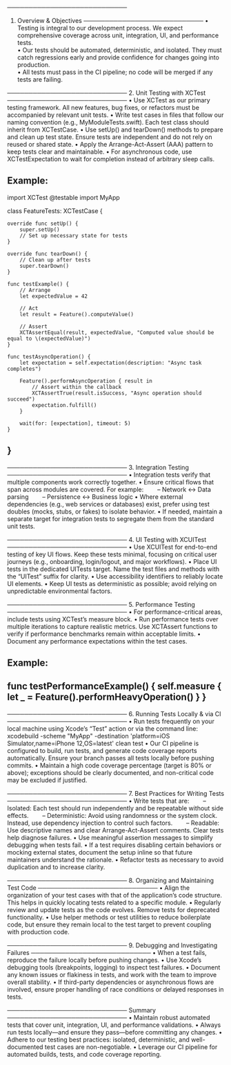 ────────────────────────────
1. Overview & Objectives
────────────────────────────
• Testing is integral to our development process. We expect comprehensive coverage across unit, integration, UI, and performance tests.  
• Our tests should be automated, deterministic, and isolated. They must catch regressions early and provide confidence for changes going into production.  
• All tests must pass in the CI pipeline; no code will be merged if any tests are failing.

────────────────────────────
2. Unit Testing with XCTest
────────────────────────────
• Use XCTest as our primary testing framework. All new features, bug fixes, or refactors must be accompanied by relevant unit tests.
• Write test cases in files that follow our naming convention (e.g., MyModuleTests.swift). Each test class should inherit from XCTestCase.
• Use setUp() and tearDown() methods to prepare and clean up test state. Ensure tests are independent and do not rely on reused or shared state.
• Apply the Arrange-Act-Assert (AAA) pattern to keep tests clear and maintainable.
• For asynchronous code, use XCTestExpectation to wait for completion instead of arbitrary sleep calls.

Example:
--------------------------------------------------
import XCTest
@testable import MyApp

class FeatureTests: XCTestCase {
    
    override func setUp() {
        super.setUp()
        // Set up necessary state for tests
    }
    
    override func tearDown() {
        // Clean up after tests
        super.tearDown()
    }
    
    func testExample() {
        // Arrange
        let expectedValue = 42
        
        // Act
        let result = Feature().computeValue()
        
        // Assert
        XCTAssertEqual(result, expectedValue, "Computed value should be equal to \(expectedValue)")
    }
    
    func testAsyncOperation() {
        let expectation = self.expectation(description: "Async task completes")
        
        Feature().performAsyncOperation { result in
            // Assert within the callback
            XCTAssertTrue(result.isSuccess, "Async operation should succeed")
            expectation.fulfill()
        }
        
        wait(for: [expectation], timeout: 5)
    }
}
--------------------------------------------------

────────────────────────────
3. Integration Testing
────────────────────────────
• Integration tests verify that multiple components work correctly together.
• Ensure critical flows that span across modules are covered. For example:
  – Network ↔ Data parsing
  – Persistence ↔ Business logic
• Where external dependencies (e.g., web services or databases) exist, prefer using test doubles (mocks, stubs, or fakes) to isolate behavior.
• If needed, maintain a separate target for integration tests to segregate them from the standard unit tests.

────────────────────────────
4. UI Testing with XCUITest
────────────────────────────
• Use XCUITest for end-to-end testing of key UI flows. Keep these tests minimal, focusing on critical user journeys (e.g., onboarding, login/logout, and major workflows).
• Place UI tests in the dedicated UITests target. Name the test files and methods with the “UITest” suffix for clarity.
• Use accessibility identifiers to reliably locate UI elements.
• Keep UI tests as deterministic as possible; avoid relying on unpredictable environmental factors.

────────────────────────────
5. Performance Testing
────────────────────────────
• For performance-critical areas, include tests using XCTest’s measure block.
• Run performance tests over multiple iterations to capture realistic metrics. Use XCTAssert functions to verify if performance benchmarks remain within acceptable limits.
• Document any performance expectations within the test cases.

Example:
--------------------------------------------------
func testPerformanceExample() {
    self.measure {
         let _ = Feature().performHeavyOperation()
    }
}
--------------------------------------------------

────────────────────────────
6. Running Tests Locally & via CI
────────────────────────────
• Run tests frequently on your local machine using Xcode’s “Test” action or via the command line:
  xcodebuild -scheme "MyApp" -destination 'platform=iOS Simulator,name=iPhone 12,OS=latest' clean test
• Our CI pipeline is configured to build, run tests, and generate code coverage reports automatically. Ensure your branch passes all tests locally before pushing commits.
• Maintain a high code coverage percentage (target is 80% or above); exceptions should be clearly documented, and non-critical code may be excluded if justified.

────────────────────────────
7. Best Practices for Writing Tests
────────────────────────────
• Write tests that are:
  – Isolated: Each test should run independently and be repeatable without side effects.
  – Deterministic: Avoid using randomness or the system clock. Instead, use dependency injection to control such factors.
  – Readable: Use descriptive names and clear Arrange-Act-Assert comments. Clear tests help diagnose failures.
• Use meaningful assertion messages to simplify debugging when tests fail.
• If a test requires disabling certain behaviors or mocking external states, document the setup inline so that future maintainers understand the rationale.
• Refactor tests as necessary to avoid duplication and to increase clarity.

────────────────────────────
8. Organizing and Maintaining Test Code
────────────────────────────
• Align the organization of your test cases with that of the application’s code structure. This helps in quickly locating tests related to a specific module.
• Regularly review and update tests as the code evolves. Remove tests for deprecated functionality.
• Use helper methods or test utilities to reduce boilerplate code, but ensure they remain local to the test target to prevent coupling with production code.

────────────────────────────
9. Debugging and Investigating Failures
────────────────────────────
• When a test fails, reproduce the failure locally before pushing changes.
• Use Xcode’s debugging tools (breakpoints, logging) to inspect test failures.
• Document any known issues or flakiness in tests, and work with the team to improve overall stability.
• If third-party dependencies or asynchronous flows are involved, ensure proper handling of race conditions or delayed responses in tests.

────────────────────────────
Summary
────────────────────────────
• Maintain robust automated tests that cover unit, integration, UI, and performance validations.
• Always run tests locally—and ensure they pass—before committing any changes.
• Adhere to our testing best practices: isolated, deterministic, and well-documented test cases are non-negotiable.
• Leverage our CI pipeline for automated builds, tests, and code coverage reporting.